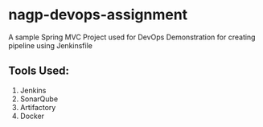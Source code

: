 # nagp-devops-assignment
A sample Spring MVC Project used for DevOps Demonstration for creating pipeline using Jenkinsfile


## Tools Used: <br>
1. Jenkins
2. SonarQube
3. Artifactory
4. Docker

